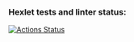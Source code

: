 ### Hexlet tests and linter status:
[![Actions Status](https://github.com/zergqw/frontend-project-11/actions/workflows/hexlet-check.yml/badge.svg)](https://github.com/zergqw/frontend-project-11/actions)